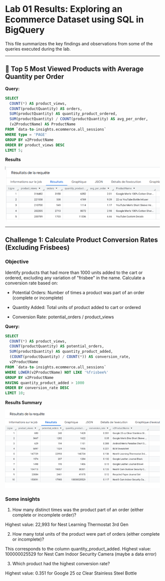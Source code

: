 # Lab 01 Results: Exploring an Ecommerce Dataset using SQL in BigQuery

This file summarizes the key findings and observations from some of the queries executed during the lab.

---

## 🔹 Top 5 Most Viewed Products with Average Quantity per Order

**Query:**
```sql
SELECT
  COUNT(*) AS product_views,
  COUNT(productQuantity) AS orders,
  SUM(productQuantity) AS quantity_product_ordered,
  SUM(productQuantity) / COUNT(productQuantity) AS avg_per_order,
  (v2ProductName) AS ProductName
FROM `data-to-insights.ecommerce.all_sessions`
WHERE type = 'PAGE'
GROUP BY v2ProductName
ORDER BY product_views DESC
LIMIT 5;
```
**Results**

![Unique Visitors](./image/average_amount_perproduct.png)

---

## Challenge 1: Calculate Product Conversion Rates (Excluding Frisbees)

### Objective

Identify products that had more than 1000 units added to the cart or ordered, excluding any variation of "frisbee" in the name. Calculate a conversion rate based on:

* Potential Orders: Number of times a product was part of an order (complete or incomplete)

* Quantity Added: Total units of product added to cart or ordered

* Conversion Rate: potential_orders / product_views

**Query:**
```sql
SELECT
  COUNT(*) AS product_views,
  COUNT(productQuantity) AS potential_orders,
  SUM(productQuantity) AS quantity_product_added,
  (COUNT(productQuantity) / COUNT(*)) AS conversion_rate,
  v2ProductName
FROM `data-to-insights.ecommerce.all_sessions`
WHERE LOWER(v2ProductName) NOT LIKE '%frisbee%'
GROUP BY v2ProductName
HAVING quantity_product_added > 1000
ORDER BY conversion_rate DESC
LIMIT 10;
```

**Results Summary**

![Unique Visitors](./image/conversion_rate.png)


### Some insights 

1. How many distinct times was the product part of an order (either complete or incomplete order)?

Highest value: 22,993 for Nest Learning Thermostat 3rd Gen

2. How many total units of the product were part of orders (either complete or incomplete)?

This corresponds to the column quantity_product_added.
Highest value: 100000025529 for Nest Cam Indoor Security Camera (maybe a data error)

3. Which product had the highest conversion rate?

Highest value: 0.351 for Google 25 oz Clear Stainless Steel Bottle